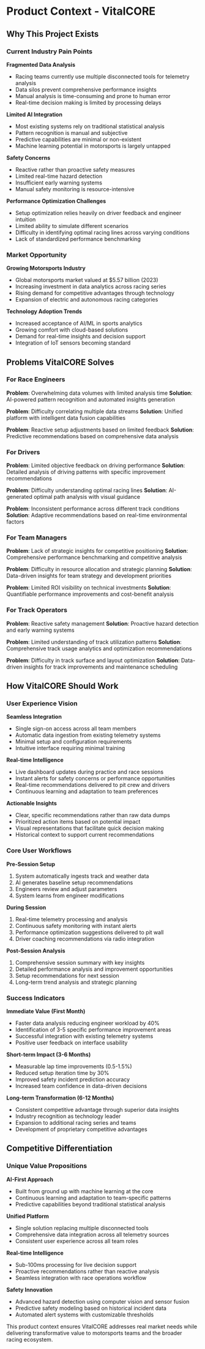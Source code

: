 # Product Context - VitalCORE

## Why This Project Exists

### Current Industry Pain Points

**Fragmented Data Analysis**
- Racing teams currently use multiple disconnected tools for telemetry analysis
- Data silos prevent comprehensive performance insights
- Manual analysis is time-consuming and prone to human error
- Real-time decision making is limited by processing delays

**Limited AI Integration**
- Most existing systems rely on traditional statistical analysis
- Pattern recognition is manual and subjective
- Predictive capabilities are minimal or non-existent
- Machine learning potential in motorsports is largely untapped

**Safety Concerns**
- Reactive rather than proactive safety measures
- Limited real-time hazard detection
- Insufficient early warning systems
- Manual safety monitoring is resource-intensive

**Performance Optimization Challenges**
- Setup optimization relies heavily on driver feedback and engineer intuition
- Limited ability to simulate different scenarios
- Difficulty in identifying optimal racing lines across varying conditions
- Lack of standardized performance benchmarking

### Market Opportunity

**Growing Motorsports Industry**
- Global motorsports market valued at $5.57 billion (2023)
- Increasing investment in data analytics across racing series
- Rising demand for competitive advantages through technology
- Expansion of electric and autonomous racing categories

**Technology Adoption Trends**
- Increased acceptance of AI/ML in sports analytics
- Growing comfort with cloud-based solutions
- Demand for real-time insights and decision support
- Integration of IoT sensors becoming standard

## Problems VitalCORE Solves

### For Race Engineers
**Problem**: Overwhelming data volumes with limited analysis time
**Solution**: AI-powered pattern recognition and automated insights generation

**Problem**: Difficulty correlating multiple data streams
**Solution**: Unified platform with intelligent data fusion capabilities

**Problem**: Reactive setup adjustments based on limited feedback
**Solution**: Predictive recommendations based on comprehensive data analysis

### For Drivers
**Problem**: Limited objective feedback on driving performance
**Solution**: Detailed analysis of driving patterns with specific improvement recommendations

**Problem**: Difficulty understanding optimal racing lines
**Solution**: AI-generated optimal path analysis with visual guidance

**Problem**: Inconsistent performance across different track conditions
**Solution**: Adaptive recommendations based on real-time environmental factors

### For Team Managers
**Problem**: Lack of strategic insights for competitive positioning
**Solution**: Comprehensive performance benchmarking and competitive analysis

**Problem**: Difficulty in resource allocation and strategic planning
**Solution**: Data-driven insights for team strategy and development priorities

**Problem**: Limited ROI visibility on technical investments
**Solution**: Quantifiable performance improvements and cost-benefit analysis

### For Track Operators
**Problem**: Reactive safety management
**Solution**: Proactive hazard detection and early warning systems

**Problem**: Limited understanding of track utilization patterns
**Solution**: Comprehensive track usage analytics and optimization recommendations

**Problem**: Difficulty in track surface and layout optimization
**Solution**: Data-driven insights for track improvements and maintenance scheduling

## How VitalCORE Should Work

### User Experience Vision

**Seamless Integration**
- Single sign-on access across all team members
- Automatic data ingestion from existing telemetry systems
- Minimal setup and configuration requirements
- Intuitive interface requiring minimal training

**Real-time Intelligence**
- Live dashboard updates during practice and race sessions
- Instant alerts for safety concerns or performance opportunities
- Real-time recommendations delivered to pit crew and drivers
- Continuous learning and adaptation to team preferences

**Actionable Insights**
- Clear, specific recommendations rather than raw data dumps
- Prioritized action items based on potential impact
- Visual representations that facilitate quick decision making
- Historical context to support current recommendations

### Core User Workflows

**Pre-Session Setup**
1. System automatically ingests track and weather data
2. AI generates baseline setup recommendations
3. Engineers review and adjust parameters
4. System learns from engineer modifications

**During Session**
1. Real-time telemetry processing and analysis
2. Continuous safety monitoring with instant alerts
3. Performance optimization suggestions delivered to pit wall
4. Driver coaching recommendations via radio integration

**Post-Session Analysis**
1. Comprehensive session summary with key insights
2. Detailed performance analysis and improvement opportunities
3. Setup recommendations for next session
4. Long-term trend analysis and strategic planning

### Success Indicators

**Immediate Value (First Month)**
- Faster data analysis reducing engineer workload by 40%
- Identification of 3-5 specific performance improvement areas
- Successful integration with existing telemetry systems
- Positive user feedback on interface usability

**Short-term Impact (3-6 Months)**
- Measurable lap time improvements (0.5-1.5%)
- Reduced setup iteration time by 30%
- Improved safety incident prediction accuracy
- Increased team confidence in data-driven decisions

**Long-term Transformation (6-12 Months)**
- Consistent competitive advantage through superior data insights
- Industry recognition as technology leader
- Expansion to additional racing series and teams
- Development of proprietary competitive advantages

## Competitive Differentiation

### Unique Value Propositions

**AI-First Approach**
- Built from ground up with machine learning at the core
- Continuous learning and adaptation to team-specific patterns
- Predictive capabilities beyond traditional statistical analysis

**Unified Platform**
- Single solution replacing multiple disconnected tools
- Comprehensive data integration across all telemetry sources
- Consistent user experience across all team roles

**Real-time Intelligence**
- Sub-100ms processing for live decision support
- Proactive recommendations rather than reactive analysis
- Seamless integration with race operations workflow

**Safety Innovation**
- Advanced hazard detection using computer vision and sensor fusion
- Predictive safety modeling based on historical incident data
- Automated alert systems with customizable thresholds

This product context ensures VitalCORE addresses real market needs while delivering transformative value to motorsports teams and the broader racing ecosystem.
